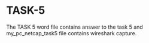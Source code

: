 # TASK-5

The TASK 5 word file contains answer to the task 5 and my_pc_netcap_task5 file contains wireshark capture.
